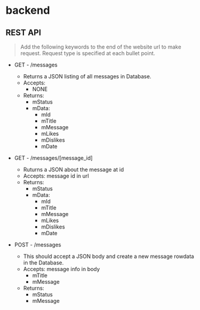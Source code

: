 # backend

## REST API

> Add the following keywords to the end of the website url to make request. Request type is specified at each bullet point.

- GET - /messages

  - Returns a JSON listing of all messages in Database.
  - Accepts:
    - NONE
  - Returns:
    - mStatus
    - mData:
      - mId
      - mTitle
      - mMessage
      - mLikes
      - mDislikes
      - mDate

- GET - /messages/[message_id]

  - Ruturns a JSON about the message at id
  - Accepts: message id in url
  - Returns:
    - mStatus
    - mData:
      - mId
      - mTitle
      - mMessage
      - mLikes
      - mDislikes
      - mDate

- POST - /messages
  - This should accept a JSON body and create a new message rowdata in the Database.
  - Accepts: message info in body
    - mTitle
    - mMessage
  - Returns:
    - mStatus
    - mMessage
